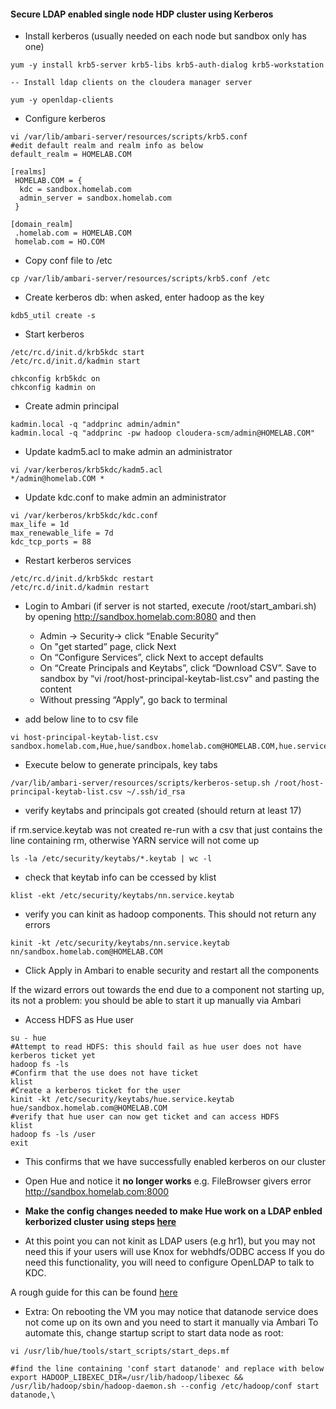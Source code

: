 #### Secure LDAP enabled single node HDP cluster using Kerberos


- Install kerberos (usually needed on each node but sandbox only has one)
```
yum -y install krb5-server krb5-libs krb5-auth-dialog krb5-workstation

-- Install ldap clients on the cloudera manager server 

yum -y openldap-clients
```

- Configure kerberos
```
vi /var/lib/ambari-server/resources/scripts/krb5.conf
#edit default realm and realm info as below
default_realm = HOMELAB.COM

[realms]
 HOMELAB.COM = {
  kdc = sandbox.homelab.com
  admin_server = sandbox.homelab.com
 }

[domain_realm]
 .homelab.com = HOMELAB.COM
 homelab.com = HO.COM
```

- Copy conf file to /etc
```
cp /var/lib/ambari-server/resources/scripts/krb5.conf /etc
```

- Create kerberos db: when asked, enter hadoop as the key
```
kdb5_util create -s
```

- Start kerberos
```
/etc/rc.d/init.d/krb5kdc start
/etc/rc.d/init.d/kadmin start

chkconfig krb5kdc on
chkconfig kadmin on
```
- Create admin principal
```
kadmin.local -q "addprinc admin/admin"
kadmin.local -q "addprinc -pw hadoop cloudera-scm/admin@HOMELAB.COM"
```

- Update kadm5.acl to make admin an administrator
```
vi /var/kerberos/krb5kdc/kadm5.acl
*/admin@homelab.COM *
```
- Update kdc.conf to make admin an administrator
```
vi /var/kerberos/krb5kdc/kdc.conf
max_life = 1d  
max_renewable_life = 7d
kdc_tcp_ports = 88
```
- Restart kerberos services
```
/etc/rc.d/init.d/krb5kdc restart
/etc/rc.d/init.d/kadmin restart
```

- Login to Ambari (if server is not started, execute /root/start_ambari.sh) by opening http://sandbox.homelab.com:8080 and then
  - Admin -> Security-> click “Enable Security”
  - On "get started” page, click Next
  - On “Configure Services”, click Next to accept defaults
  - On “Create Principals and Keytabs”, click “Download CSV”. Save to sandbox by “vi /root/host-principal-keytab-list.csv" and pasting the content
  - Without pressing “Apply", go back to terminal 

- add below line to  to csv file 
```
vi host-principal-keytab-list.csv
sandbox.homelab.com,Hue,hue/sandbox.homelab.com@HOMELAB.COM,hue.service.keytab,/etc/security/keytabs,hue,hadoop,400
```

- Execute below to generate principals, key tabs 
```
/var/lib/ambari-server/resources/scripts/kerberos-setup.sh /root/host-principal-keytab-list.csv ~/.ssh/id_rsa
```

- verify keytabs and principals got created (should return at least 17)

if rm.service.keytab was not created re-run with a csv that just contains the line containing rm, otherwise YARN service will not come up
```
ls -la /etc/security/keytabs/*.keytab | wc -l
```

- check that keytab info can be ccessed by klist
```
klist -ekt /etc/security/keytabs/nn.service.keytab
```

- verify you can kinit as hadoop components. This should not return any errors
```
kinit -kt /etc/security/keytabs/nn.service.keytab nn/sandbox.homelab.com@HOMELAB.COM
```
- Click Apply in Ambari to enable security and restart all the components

If the wizard errors out towards the end due to a component not starting up, its not a problem: you should be able to start it up manually via Ambari

- Access HDFS as Hue user
```
su - hue
#Attempt to read HDFS: this should fail as hue user does not have kerberos ticket yet
hadoop fs -ls
#Confirm that the use does not have ticket
klist
#Create a kerberos ticket for the user
kinit -kt /etc/security/keytabs/hue.service.keytab hue/sandbox.homelab.com@HOMELAB.COM
#verify that hue user can now get ticket and can access HDFS
klist
hadoop fs -ls /user
exit
```
- This confirms that we have successfully enabled kerberos on our cluster

- Open Hue and notice it **no longer works** e.g. FileBrowser givers error
http://sandbox.homelab.com:8000

- **Make the config changes needed to make Hue work on a LDAP enbled kerborized cluster using steps [here](https://github.com/abajwa-hw/security-workshops/blob/master/Setup-Hue-kerberos-LDAP.md)**


- At this point you can not kinit as LDAP users (e.g hr1), but you may not need this if your users will use Knox for webhdfs/ODBC access
If you do need this functionality, you will need to configure OpenLDAP to talk to KDC. 

A rough guide for this can be found [here](https://github.com/abajwa-hw/security-workshops/blob/master/Setup-OpenLDAP-KDC-integration.md) 

- Extra:
On rebooting the VM you may notice that datanode service does not come up on its own and you need to start it manually via Ambari
To automate this, change startup script to start data node as root:
```
vi /usr/lib/hue/tools/start_scripts/start_deps.mf

#find the line containing 'conf start datanode' and replace with below
export HADOOP_LIBEXEC_DIR=/usr/lib/hadoop/libexec && /usr/lib/hadoop/sbin/hadoop-daemon.sh --config /etc/hadoop/conf start datanode,\
```
